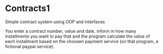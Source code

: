 # Contracts1
Simple contract system using OOP and interfaces

You enter a contract number, value and date, inform in how many installments you want to pay that and the program calculate the value
of each installment based on the choosen payment service (on that program, a fictional paypal service).

